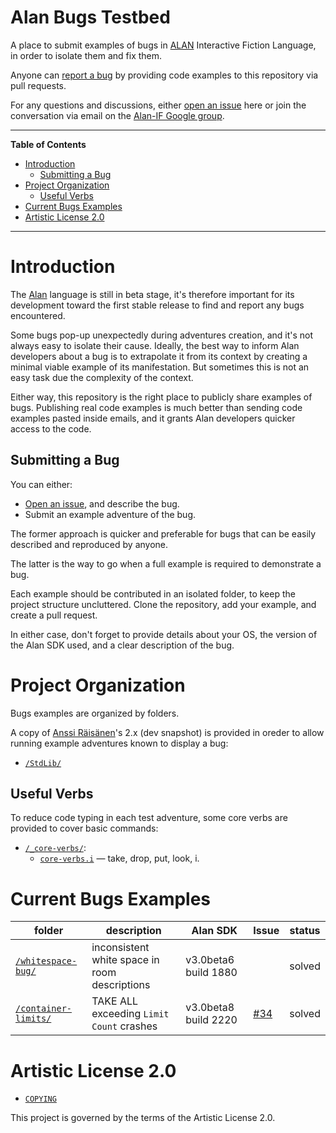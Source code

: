 # Alan Bugs Testbed

A place to submit examples of bugs in [ALAN] Interactive Fiction Language, in order to isolate them and fix them.

Anyone can [report a bug] by providing code examples to this repository via pull requests.

For any questions and discussions, either [open an issue] here or join the conversation via email on the [Alan-IF Google group].


-----

**Table of Contents**

<!-- MarkdownTOC autolink="true" bracket="round" autoanchor="false" lowercase="only_ascii" uri_encoding="true" levels="1,2,3" -->

- [Introduction](#introduction)
    - [Submitting a Bug](#submitting-a-bug)
- [Project Organization](#project-organization)
    - [Useful Verbs](#useful-verbs)
- [Current Bugs Examples](#current-bugs-examples)
- [Artistic License 2.0](#artistic-license-20)

<!-- /MarkdownTOC -->

-----

# Introduction

The [Alan] language is still in beta stage, it's therefore important for its development toward the first stable release to find and report any bugs encountered.


Some bugs pop-up unexpectedly during adventures creation, and it's not always easy to isolate their cause.
Ideally, the best way to inform Alan developers about a bug is to extrapolate it from its context by creating a minimal viable example of its manifestation.
But sometimes this is not an easy task due the complexity of the context.

Either way, this repository is the right place to publicly share examples of bugs.
Publishing real code examples is much better than sending code examples pasted inside emails, and it grants Alan developers quicker access to the code.

## Submitting a Bug

You can either:

- [Open an issue], and describe the bug.
- Submit an example adventure of the bug.

The former approach is quicker and preferable for bugs that can be easily described and reproduced by anyone.

The latter is the way to go when a full example is required to demonstrate a bug.

Each example should be contributed in an isolated folder, to keep the project structure uncluttered.
Clone the repository, add your example, and create a pull request.

In either case, don't forget to provide details about your OS, the version of the Alan SDK used, and a clear description of the bug.

# Project Organization

Bugs examples are organized by folders.

A copy of [Anssi Räisänen]'s  2.x (dev snapshot) is provided in oreder to allow running example adventures known to display a bug:

- [`/StdLib/`](./StdLib)

## Useful Verbs

To reduce code typing in each test adventure, some core verbs are provided to cover basic commands:

- [`/_core-verbs/`](./_core-verbs/):
    + [`core-verbs.i`](./_core-verbs/core-verbs.i) — take, drop, put, look, i.


# Current Bugs Examples

|                    folder                   |                  description                  |       Alan SDK       | Issue | status |
|---------------------------------------------|-----------------------------------------------|----------------------|-------|--------|
| [`/whitespace-bug/`](./whitespace-bug/)     | inconsistent white space in room descriptions | v3.0beta6 build 1880 |       | solved |
| [`/container-limits/`](./container-limits/) | TAKE ALL exceeding `Limit Count` crashes      | v3.0beta8 build 2220 | [#34] | solved |

# Artistic License 2.0

- [`COPYING`](./COPYING)

This project is governed by the terms of the Artistic License 2.0.


<!-----------------------------------------------------------------------------
                               REFERENCE LINKS
------------------------------------------------------------------------------>

[Open an issue]: https://github.com/alan-if/alan-bugs-testbed/issues/new "Click to open an issue to report a bug"

<!-- Alan -->

[Alan-IF Google group]: https://groups.google.com/g/alan-if/ "Visit the Alan-IF Discussions group at Google"
[ALAN]: https://www.alanif.se/ "Visit Alan website"
[Standard Library]: https://github.com/AnssiR66/AlanStdLib "Go to the Alan Standard Library repository on GitHub"

<!-- document cross references -->

[report a bug]: #submitting-a-bug

<!-- Issues -->

[#34]: https://github.com/alan-if/alan/issues/34

<!-- people -->

[Anssi Räisänen]: https://github.com/AnssiR66 "View Anssi Räisänen's GitHub profile"

<!-- EOF -->
